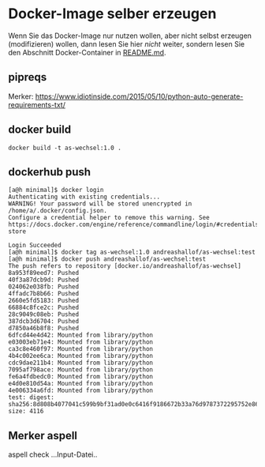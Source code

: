 # Docker-Image selber erzeugen

Wenn Sie das Docker-Image nur nutzen wollen, aber nicht selbst erzeugen
(modifizieren) wollen, dann lesen Sie hier *nicht* weiter, sondern lesen
Sie den Abschnitt Docker-Container in [README.md](README.md).

## pipreqs

Merker:
https://www.idiotinside.com/2015/05/10/python-auto-generate-requirements-txt/


## docker build

    docker build -t as-wechsel:1.0 .

## dockerhub push

    [a@h minimal]$ docker login
    Authenticating with existing credentials...
    WARNING! Your password will be stored unencrypted in /home/a/.docker/config.json.
    Configure a credential helper to remove this warning. See
    https://docs.docker.com/engine/reference/commandline/login/#credentials-store

    Login Succeeded
    [a@h minimal]$ docker tag as-wechsel:1.0 andreashallof/as-wechsel:test
    [a@h minimal]$ docker push andreashallof/as-wechsel:test
    The push refers to repository [docker.io/andreashallof/as-wechsel]
    8a953f89eed7: Pushed 
    40f3a87dcb9d: Pushed 
    024062e038fb: Pushed 
    4ffadc7b8b66: Pushed 
    2660e5fd5183: Pushed 
    66884c8fce2c: Pushed 
    28c9049c08eb: Pushed 
    387dcb3d6704: Pushed 
    d7850a46b8f8: Pushed 
    6dfcd44e4d42: Mounted from library/python 
    e03003eb71e4: Mounted from library/python 
    ca3c8e460f97: Mounted from library/python 
    4b4c002ee6ca: Mounted from library/python 
    cdc9dae211b4: Mounted from library/python 
    7095af798ace: Mounted from library/python 
    fe6a4fdbedc0: Mounted from library/python 
    e4d0e810d54a: Mounted from library/python 
    4e006334a6fd: Mounted from library/python 
    test: digest: sha256:8d808b4077041c599b9bf31ad0e0c6416f9186672b33a76d9787372295752e86 size: 4116

## Merker aspell

aspell check ...Input-Datei..


